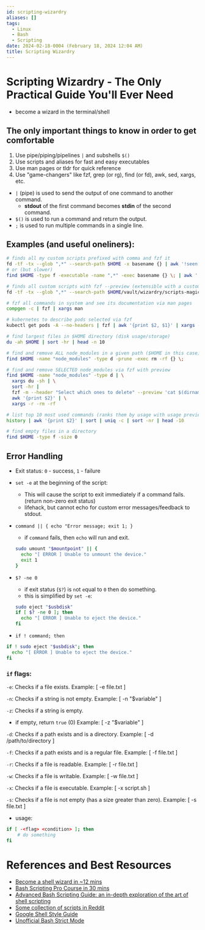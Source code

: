 ```yaml
---
id: scripting-wizardry
aliases: []
tags:
  - Linux
  - Bash
  - Scripting
date: 2024-02-18-0004 (February 18, 2024 12:04 AM)
title: Scripting Wizardry
---
```


# Scripting Wizardry - The Only Practical Guide You'll Ever Need
- become a wizard in the terminal/shell

## The only important things to know in order to get comfortable
 
1. Use pipe/piping/pipelines `|` and subshells `$()`
2. Use scripts and aliases for fast and easy executables
3. Use man pages or tldr for quick reference
4. Use "game-changers" like fzf, grep (or rg), find (or fd), awk, sed, xargs, etc.

- `|` (pipe) is used to send the output of one command to another command.
  - **stdout** of the first command becomes **stdin** of the second command.
- `$()` is used to run a command and return the output.
- `;` is used to run multiple commands in a single line.

## Examples (and useful oneliners):
```bash
# finds all my custom scripts prefixed with comma and fzf it
fd -tf -tx --glob ",*" --search-path $HOME -x basename {} | awk '!seen[$0]++' | fzf
# or (but slower)
find $HOME -type f -executable -name ",*" -exec basename {} \; | awk '!seen[$0]++' | fzf

# finds all custom scripts with fzf --preview (extensible with a custom script)
fd -tf -tx --glob ",*" --search-path $HOME/vault/wizardry/scripts-magic-spells | awk '!seen[$0]++' | fzf --header "Select script to cat" --preview 'head -$LINES {}'

# fzf all commands in system and see its documentation via man pages
compgen -c | fzf | xargs man

# kubernetes to describe pods selected via fzf
kubectl get pods -A --no-headers | fzf | awk '{print $2, $1}' | xargs -n 2 sh -c 'kubectl describe pod $0 -n $1'

# find largest files in $HOME directory (disk usage/storage)
du -ah $HOME | sort -hr | head -n 10

# find and remove ALL node_modules in a given path ($HOME in this case)
find $HOME -name "node_modules" -type d -prune -exec rm -rf {} \;

# find and remove SELECTED node_modules via fzf with preview
find $HOME -name "node_modules" -type d | \
  xargs du -sh | \
  sort -hr |
  fzf -m --header "Select which ones to delete" --preview 'cat $(dirname {})/package.json' | \
  awk '{print $2}' | \
  xargs -r -rm -rf

# list top 10 most used commands (ranks them by usage with usage preview on the left)
history | awk '{print $2}' | sort | uniq -c | sort -nr | head -10

# find empty files in a directory
find $HOME -type f -size 0
```

## Error Handling
- Exit status: `0` - success, `1` - failure
- `set -e` at the beginning of the script:
  - This will cause the script to exit immediately if a command fails. (return non-zero exit status)
  - lifehack, but cannot echo for custom error messages/feedback to stdout.

- `command || { echo "Error message; exit 1; }`
  - if `command` fails, then `echo` will run and exit.
  ```bash
  sudo umount "$mountpoint" || {
    echo "[ ERROR ] Unable to unmount the device."
    exit 1
  }
  ```

- `$? -ne 0`
  - if exit status (`$?`) is `n`ot `e`qual to `0` then do something.
  - this is simplified by `set -e`:
  ```bash
  sudo eject "$usbdisk"
  if [ $? -ne 0 ]; then
    echo "[ ERROR ] Unable to eject the device."
  fi
  ```

- `if ! command; then`
```bash
if ! sudo eject "$usbdisk"; then
  echo "[ ERROR ] Unable to eject the device."
fi
```

### `if` flags:
`-e`:
Checks if a file exists.
Example: [ -e file.txt ]

`-n`:
Checks if a string is not empty.
Example: [ -n "$variable" ]

`-z`:
Checks if a string is empty.
- if empty, return `true` (0)
Example: [ -z "$variable" ]

`-d`:
Checks if a path exists and is a directory.
Example: [ -d /path/to/directory ]

`-f`:
Checks if a path exists and is a regular file.
Example: [ -f file.txt ]

`-r`:
Checks if a file is readable.
Example: [ -r file.txt ]

`-w`:
Checks if a file is writable.
Example: [ -w file.txt ]

`-x`:
Checks if a file is executable.
Example: [ -x script.sh ]

`-s`:
Checks if a file is not empty (has a size greater than zero).
Example: [ -s file.txt ]

- usage:
```bash
if [ -<flag> <condition> ]; then
    # do something
fi
```

# References and Best Resources
- [Become a shell wizard in ~12 mins](https://www.youtube.com/watch?v=IYZDIhfAUM0)
- [Bash Scripting Pro Course in 30 mins](https://www.youtube.com/watch?v=4ygaA_y1wvQ)
- [Advanced Bash Scripting Guide: an in-depth exploration of the art of shell scripting](https://hangar118.sdf.org/p/bash-scripting-guide/index.html)
- [Some collection of scripts in Reddit](https://www.reddit.com/r/sysadmin/comments/rs4546/any_scripts_you_guys_have_that_make_your_life_so/)
- [Google Shell Style Guide](https://google.github.io/styleguide/shellguide.html)
- [Unofficial Bash Strict Mode](http://redsymbol.net/articles/unofficial-bash-strict-mode/)

